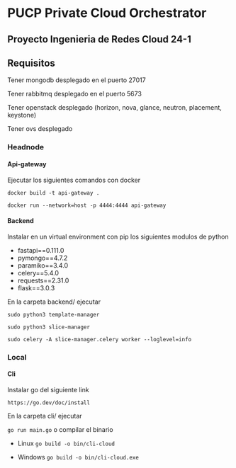 # PUCP Private Cloud Orchestrator

## Proyecto Ingenieria de Redes Cloud 24-1

## Requisitos

Tener mongodb desplegado en el puerto 27017

Tener rabbitmq desplegado en el puerto 5673

Tener openstack desplegado (horizon, nova, glance, neutron, placement, keystone)

Tener ovs desplegado

### Headnode

#### Api-gateway

Ejecutar los siguientes comandos con docker

`docker build -t api-gateway .`

`docker run --network=host -p 4444:4444 api-gateway`

#### Backend

Instalar en un virtual environment con pip los siguientes modulos de python

- fastapi==0.111.0
- pymongo==4.7.2
- paramiko==3.4.0
- celery==5.4.0
- requests==2.31.0
- flask==3.0.3

En la carpeta backend/ ejecutar

`sudo python3 template-manager`

`sudo python3 slice-manager`

`sudo celery -A slice-manager.celery worker --loglevel=info`

### Local

#### Cli

Instalar go del siguiente link

`https://go.dev/doc/install`

En la carpeta cli/ ejecutar

`go run main.go` o compilar el binario

- Linux
  `go build -o bin/cli-cloud`

- Windows
  `go build -o bin/cli-cloud.exe`
